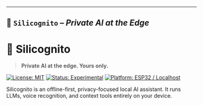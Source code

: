 ---

## 🧠 `Silicognito` – *Private AI at the Edge*

# 🧠 Silicognito
> **Private AI at the edge. Yours only.**

[![License: MIT](https://img.shields.io/badge/License-MIT-blue.svg)](./LICENSE)
[![Status: Experimental](https://img.shields.io/badge/status-experimental-orange.svg)]()
[![Platform: ESP32 / Localhost](https://img.shields.io/badge/platform-embedded%20%7C%20local-lightgrey.svg)]()

Silicognito is an offline-first, privacy-focused local AI assistant. It runs LLMs, voice recognition, and context tools entirely on your device.
